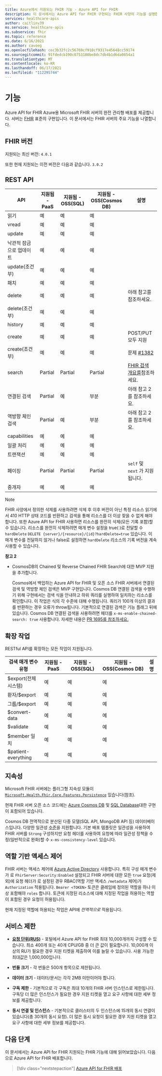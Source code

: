 ```yaml
---
title: Azure에서 지원되는 FHIR 기능 - Azure API for FHIR
description: 이 문서에서는 Azure API for FHIR 구현되는 FHIR 사양의 기능을 설명합니다.
services: healthcare-apis
author: caitlinv39
ms.service: healthcare-apis
ms.subservice: fhir
ms.topic: reference
ms.date: 6/16/2021
ms.author: cavoeg
ms.openlocfilehash: cec3b32fc2c56769cf910cf9317e45648cc59174
ms.sourcegitcommit: 91fdedcb190c0753180be8dc7db4b1d6da9854a1
ms.translationtype: MT
ms.contentlocale: ko-KR
ms.lasthandoff: 06/17/2021
ms.locfileid: "112295744"
---
```

# <a name="features"></a>기능

Azure API for FHIR Azure용 Microsoft FHIR 서버의 완전 관리형 배포를 제공합니다. 서버는 [FHIR](https://hl7.org/fhir) 표준의 구현입니다. 이 문서에서는 FHIR 서버의 주요 기능을 나열합니다.

## <a name="fhir-version"></a>FHIR 버전

지원되는 최신 버전: `4.0.1`

또한 현재 지원되는 이전 버전은 다음과 같습니다. `3.0.2`

## <a name="rest-api"></a>REST API

| API                            | 지원됨 - PaaS | 지원됨 - OSS(SQL) | 지원됨 - OSS(Cosmos DB) | 설명                                             |
|--------------------------------|-----------|-----------|-----------|-----------------------------------------------------|
| 읽기                           | 예       | 예       | 예       |                                                     |
| vread                          | 예       | 예       | 예       |                                                     |
| update                         | 예       | 예       | 예       |                                                     |
| 낙관적 잠금으로 업데이트 | 예       | 예       | 예       |                                                     |
| update(조건부)           | 예       | 예       | 예       |                                                     |
| 패치                          | 예        | 예        | 예        |                                                     |
| delete                         | 예       | 예       | 예       |  아래 참고를 참조하세요.                                   |
| delete(조건부)           | 예       | 예        | 예        |                                                     |
| history                        | 예       | 예       | 예       |                                                     |
| create                         | 예       | 예       | 예       | POST/PUT 모두 지원                               |
| create(조건부)           | 예       | 예       | 예       | 문제 [#1382](https://github.com/microsoft/fhir-server/issues/1382) |
| search                         | Partial   | Partial   | Partial   | [FHIR 검색 개요를](overview-of-search.md)참조하세요.                           |
| 연결된 검색                 | Partial       | 예       | 부분   | 아래 참고 2를 참조하세요.                                   |
| 역방향 체인 검색         | Partial       | 예       | 부분   | 아래 참고 2를 참조하세요.                                   |
| capabilities                   | 예       | 예       | 예       |                                                     |
| 일괄 처리                          | 예       | 예       | 예       |                                                     |
| 트랜잭션                    | 예        | 예       | 예        |                                                     |
| 페이징                         | Partial   | Partial   | Partial   | `self` 및 `next` 가 지원됩니다.                     |
| 중개자                 | 예        | 예        | 예        |                                                     |

> [!Note]
> FHIR 사양에서 정의한 삭제를 사용하려면 삭제 후 이후 버전이 아닌 특정 리소스 읽기에서 410 HTTP 상태 코드를 반환하고 검색을 통해 리소스를 더 이상 찾을 수 없게 해야 합니다. 또한 Azure API for FHIR 사용하면 리소스를 완전히 삭제(모든 기록 포함)할 수 있습니다. 리소스를 완전히 삭제하려면 매개 변수 설정을 true( )로 전달할 수 `hardDelete` `DELETE {server}/{resource}/{id}?hardDelete=true` 있습니다. 이 매개 변수를 전달하지 않거나 false로 설정하면 `hardDelete` 리소스의 기록 버전을 계속 사용할 수 있습니다.


 **참고 2**
* CosmosDB의 Chained 및 Reverse Chained FHIR Search에 대한 MVP 지원을 추가합니다. 

  Cosmos에서 백업하는 Azure API for FHIR 및 오픈 소스 FHIR 서버에서 연결된 검색 및 역방향 체인 검색은 MVP 구현입니다. Cosmos DB 연결된 검색을 수행하기 위해 구현에서는 검색 식을 안내하고 하위 쿼리를 실행하여 일치하는 리소스를 확인합니다. 이 작업은 식의 각 수준에 대해 수행됩니다. 쿼리가 100개 이상의 결과를 반환하는 경우 오류가 throw됩니다. 기본적으로 연결된 검색은 기능 플래그 뒤에 있습니다. Cosmos DB 연결된 검색을 사용하려면 헤더를 `x-ms-enable-chained-search: true` 사용합니다. 자세한 내용은 [PR 1695를 참조하세요.](https://github.com/microsoft/fhir-server/pull/1695)

## <a name="extended-operations"></a>확장 작업

RESTful API를 확장하는 모든 작업이 지원됩니다.

| 검색 매개 변수 유형 | 지원됨 - PaaS | 지원됨 - OSS(SQL) | 지원됨 - OSS(Cosmos DB) | 설명 |
|------------------------|-----------|-----------|-----------|---------|
| $export(전체 시스템) | 예       | 예       | 예       |         |
| 환자/$export        | 예       | 예       | 예       |         |
| 그룹/$export          | 예       | 예       | 예       |         |
| $convert-data          | 예       | 예       | 예       |         |
| $validate              | 예       | 예       | 예       |         |
| $member 일치          | 예       | 예       | 예       |         |
| $patient-everything    | 예        | 예        | 예       |         |

## <a name="persistence"></a>지속성

Microsoft FHIR 서버에는 플러그형 지속성 모듈이 [`Microsoft.Health.Fhir.Core.Features.Persistence`](https://github.com/Microsoft/fhir-server/tree/master/src/Microsoft.Health.Fhir.Core/Features/Persistence) 있습니다(참조).

현재 FHIR 서버 오픈 소스 코드에는 [Azure Cosmos DB](../../cosmos-db/index-overview.md) 및 [SQL Database](https://azure.microsoft.com/services/sql-database/)대한 구현이 포함되어 있습니다.

Cosmos DB 전역적으로 분산된 다중 모델(SQL API, MongoDB API 등) 데이터베이스입니다. 다양한 일관성 [수준](../../cosmos-db/consistency-levels.md)을 지원합니다. 기본 배포 템플릿은 일관성을 사용하여 FHIR 서버를 `Strong` 구성하지만 요청 헤더를 사용하여 요청에 따라 일관성 정책을 수정(일반적으로 완화)할 수 `x-ms-consistency-level` 있습니다.

## <a name="role-based-access-control"></a>역할 기반 액세스 제어

FHIR 서버는 액세스 제어에 [Azure Active Directory](https://azure.microsoft.com/services/active-directory/) 사용합니다. 특히 구성 매개 변수가 로 `FhirServer:Security:Enabled` 설정되고 FHIR 서버에 대한 모든 `true` 요청(제외)에 요청 헤더가 로 설정된 경우 RBAC(역할 기반 액세스 `/metadata` 제어)가 `Authorization` 적용됩니다. `Bearer <TOKEN>` 토큰은 클레임에 정의된 역할을 하나 이상 포함해야 `roles` 합니다. 토큰에 지정된 리소스에 대해 지정된 작업을 허용하는 역할이 포함된 경우 요청이 허용됩니다.

현재 지정된 역할에 허용되는 작업은 API에 *전역적으로* 적용됩니다.

## <a name="service-limits"></a>서비스 제한

* [**요청 단위(RUS)**](../../cosmos-db/concepts-limits.md) - 포털에서 Azure API for FHIR 최대 10,000개까지 구성할 수 있습니다. 최소 400개 또는 40개 CPU/GB 중 더 큰 값이 필요합니다. 10,000개 이상의 RU가 필요한 경우 지원 티켓을 제출하여 이를 늘릴 수 있습니다. 사용 가능한 최대값은 1,000,000입니다.

* **번들 크기** - 각 번들은 500개 항목으로 제한됩니다.

* **데이터 크기** - 데이터/문서는 각각 2MB 미만이어야 합니다.

* **구독 제한** - 기본적으로 각 구독은 최대 10개의 FHIR 서버 인스턴스로 제한됩니다. 구독당 더 많은 인스턴스가 필요한 경우 지원 티켓을 열고 요구 사항에 대한 세부 정보를 제공합니다.

* **동시 연결 및 인스턴스** - 기본적으로 클러스터의 두 인스턴스에 15개의 동시 연결이 있습니다(총 30개의 동시 요청). 더 많은 동시 요청이 필요한 경우 지원 티켓을 열고 요구 사항에 대한 세부 정보를 제공합니다.

## <a name="next-steps"></a>다음 단계

이 문서에서는 Azure API for FHIR 지원되는 FHIR 기능에 대해 읽어보았습니다. 다음으로 Azure API for FHIR 배포합니다.
 
>[!div class="nextstepaction"]
>[Azure API for FHIR 배포](fhir-paas-portal-quickstart.md)
